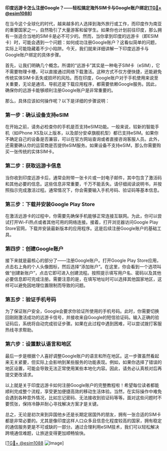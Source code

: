 **印度远游卡怎么注册Google？——轻松搞定海外SIM卡与Google账户绑定[[TG💪+ @esim1088](https://t.me/s/esim1088)]**

在当今这个全球化的时代，越来越多的人选择到海外旅行或工作，而印度作为南亚的重要国家之一，自然吸引了大量游客和留学生。如果你也计划前往印度，那么拥有一张适合当地的SIM卡是必不可少的。然而，当你拿到印度的远游卡（即ESIM卡）时，可能会遇到一个问题：如何成功注册Google账户？这看似简单的问题，实际上可能隐藏着不少小陷阱。今天，我们就来详细讲解一下印度远游卡与Google账户绑定的具体步骤。

首先，让我们明确几个概念。所谓的“远游卡”其实是一种电子SIM卡（eSIM），它不需要物理卡槽，可以直接通过网络下载激活。这种方式不仅方便快捷，还能避免传统实体SIM卡丢失或损坏的风险。而在印度，Google账户对于手机使用来说至关重要，无论是通讯、导航还是下载应用程序，都需要依赖Google服务。因此，确保你的远游卡能够顺利注册Google账户是非常重要的。

那么，具体应该如何操作呢？以下是详细的步骤说明：

### 第一步：确认设备支持eSIM

在开始之前，请务必检查你的手机是否支持eSIM功能。一般来说，较新的智能手机（如iPhone XS及以上版本，以及部分安卓旗舰机型）都已支持eSIM。如果你不确定自己的设备是否兼容，可以在官方网站查询或者直接咨询客服人员。此外，还需要确认你的运营商是否提供eSIM服务。如果设备不支持eSIM，那么你需要购买一张传统的实体SIM卡。

### 第二步：获取远游卡信息

当你收到印度远游卡后，通常会附带一张卡片或一封电子邮件，其中包含了激活码和其他必要的信息。这些信息非常重要，千万不能丢失。请仔细阅读说明书，并按照指示完成激活过程。通常情况下，你会需要输入手机号码、验证码等基本信息。

### 第三步：下载并安装Google Play Store

在激活远游卡的过程中，你需要先确保手机能够正常连接互联网。为此，你可以尝试打开Wi-Fi热点或者其他可用的网络连接。接着，打开浏览器访问Google Play Store官网，下载并安装最新版本的应用程序。这是后续注册Google账户的基础工具。

### 第四步：创建Google账户

接下来就是最核心的部分了——注册Google账户。打开Google Play Store应用，点击右上角的个人头像图标，然后选择“添加账户”。在这里，你会看到一个选项叫做“创建新账户”，点击它即可进入创建流程。按照提示填写用户名、密码以及其他必要信息即可完成注册。需要注意的是，在填写地址时可以选择其他国家地区，这样可以避免因地理位置限制而导致的问题。

### 第五步：验证手机号码

为了保证账户安全，Google会要求你验证所使用的手机号码。此时，你需要切换回刚刚激活成功的远游卡信号，并接收来自Google的短信验证码。输入正确的验证码后，系统将自动完成验证步骤。如果在此过程中遇到困难，可以尝试拨打客服热线寻求帮助。

### 第六步：设置默认语言和地区

最后一步是根据个人喜好调整Google账户的语言和所在地区。这一步骤虽然看起来无关紧要，但实际上会影响到某些服务的功能表现。例如，如果你选择了错误的地区设置，可能会导致无法正常使用某些本地化内容。因此，请务必认真核对后再提交更改请求。

以上就是关于印度远游卡如何注册Google账户的完整教程啦！希望每位读者都能顺利完成整个流程，享受更加便捷高效的移动生活体验。当然，在实际操作中难免会遇到各种意外情况，比如忘记密码、无法接收到验证码等等。面对这些问题时不要慌张，保持冷静并耐心寻找解决方案才是关键。

总之，无论是初次来到异国他乡还是长期定居国外的朋友，拥有一张合适的SIM卡都是非常必要的。尤其是像印度这样人口众多且信息化程度较高的国家，拥有稳定的通信服务更是不可或缺的一部分。通过合理利用eSIM技术，我们可以轻松解决跨境通信难题，让旅途变得更加顺畅愉快。

[[TG💪+ @esim1088](https://t.me/s/esim1088) ![Image](https://i.postimg.cc/4NQfJmqS/Snipaste-2025-05-13-00-14-12.png)]